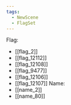 ```yaml
---
tags:
  - NewScene
  - FlagSet
---
```

Flag:
- [[flag_2]]
- [[flag_12112]]
- [[flag_12108]]
- [[flag_9477]]
- [[flag_12106]]
- [[flag_12107]]
Name:
- [[name_2]]
- [[name_80]]

